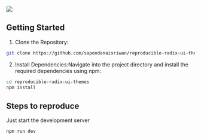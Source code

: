 ![](https://i.imgur.com/Ri4jKqn.png)

## Getting Started

1. Clone the Repository:

```bash
git clone https://github.com/sapondanaisriwan/reproducible-radix-ui-themes.git
```

2. Install Dependencies:Navigate into the project directory and install the required dependencies using npm:

```bash
cd reproducible-radix-ui-themes
npm install
```

## Steps to reproduce

Just start the development server

```bash
npm run dev
```
